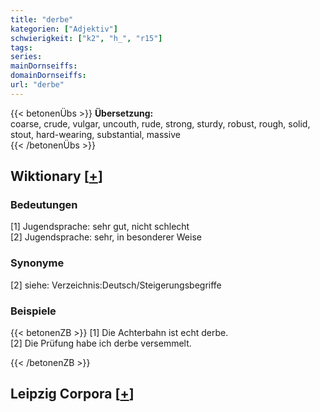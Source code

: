 ```yaml
---
title: "derbe"
kategorien: ["Adjektiv"]
schwierigkeit: ["k2", "h_", "r15"]
tags:
series:
mainDornseiffs:
domainDornseiffs:
url: "derbe"
---
```


{{< betonenÜbs >}}
**Übersetzung:**  
coarse, crude, vulgar, uncouth, rude, strong, sturdy, robust, rough, solid, stout, hard-wearing, substantial, massive  
{{< /betonenÜbs >}}

## Wiktionary [[+](https://de.wiktionary.org/wiki/derbe)]

### Bedeutungen
[1] Jugendsprache: sehr gut, nicht schlecht  
[2] Jugendsprache: sehr, in besonderer Weise  

### Synonyme
[2] siehe: Verzeichnis:Deutsch/Steigerungsbegriffe  

### Beispiele
{{< betonenZB >}}
[1] Die Achterbahn ist echt derbe.  
[2] Die Prüfung habe ich derbe versemmelt.  

{{< /betonenZB >}}

## Leipzig Corpora [[+](https://corpora.uni-leipzig.de/en/res?word=derbe&corpusId=deu_newscrawl-public_2018)]

